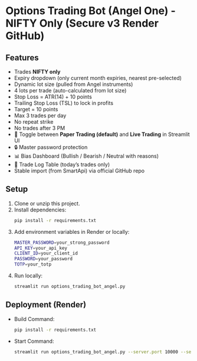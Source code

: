 # Options Trading Bot (Angel One) - NIFTY Only (Secure v3 Render GitHub)

## Features
- Trades **NIFTY only**
- Expiry dropdown (only current month expiries, nearest pre-selected)
- Dynamic lot size (pulled from Angel instruments)
- 4 lots per trade (auto-calculated from lot size)
- Stop Loss = ATR(14) + 10 points
- Trailing Stop Loss (TSL) to lock in profits
- Target = 10 points
- Max 3 trades per day
- No repeat strike
- No trades after 3 PM
- 🔘 Toggle between **Paper Trading (default)** and **Live Trading** in Streamlit UI
- 🔒 Master password protection
- 📊 Bias Dashboard (Bullish / Bearish / Neutral with reasons)
- 📑 Trade Log Table (today’s trades only)
- Stable import (from SmartApi) via official GitHub repo

## Setup
1. Clone or unzip this project.
2. Install dependencies:
   ```bash
   pip install -r requirements.txt
   ```
3. Add environment variables in Render or locally:
   ```bash
   MASTER_PASSWORD=your_strong_password
   API_KEY=your_api_key
   CLIENT_ID=your_client_id
   PASSWORD=your_password
   TOTP=your_totp
   ```
4. Run locally:
   ```bash
   streamlit run options_trading_bot_angel.py
   ```

## Deployment (Render)
- Build Command:
  ```bash
  pip install -r requirements.txt
  ```
- Start Command:
  ```bash
  streamlit run options_trading_bot_angel.py --server.port 10000 --server.address 0.0.0.0
  ```
